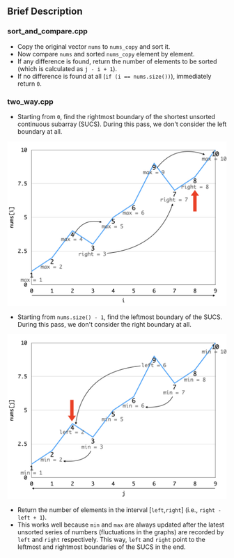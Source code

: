 ## Brief Description

### sort_and_compare.cpp

* Copy the original vector `nums` to `nums_copy` and sort it.
* Now compare `nums` and sorted `nums_copy` element by element.
* If any difference is found, return the number of elements to be sorted (which is calculated as `j - i + 1`).
* If no difference is found at all (`if (i == nums.size())`), immediately return `0`.

### two_way.cpp

* Starting from `0`, find the rightmost boundary of the shortest unsorted continuous subarray (SUCS). During this pass, we don't consider the left boundary at all.

![shortest_unsorted_continuous_subarray.001](figures/shortest_unsorted_continuous_subarray.001.jpeg "Going right")

* Starting from `nums.size() - 1`, find the leftmost boundary of the SUCS. During this pass, we don't consider the right boundary at all.

![shortest_unsorted_continuous_subarray.002](figures/shortest_unsorted_continuous_subarray.002.jpeg "Going left")

* Return the number of elements in the interval [`left`,`right`] (i.e., `right - left + 1`).
* This works well because `min` and `max` are always updated after the latest unsorted series of numbers (fluctuations in the graphs) are recorded by `left` and `right` respectively. This way, `left` and `right` point to the leftmost and rightmost boundaries of the SUCS in the end.